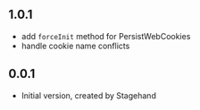 ## 1.0.1

- add `forceInit` method for PersistWebCookies
- handle  cookie name conflicts 

## 0.0.1

- Initial version, created by Stagehand

